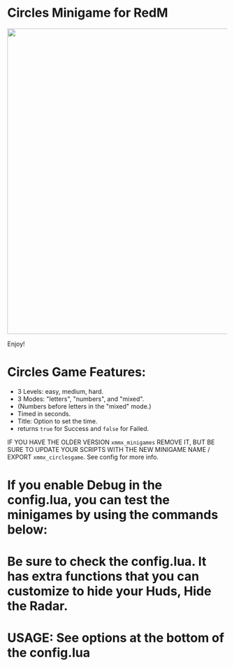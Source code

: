 # Circles Minigame for RedM

<img src='https://r2.fivemanage.com/image/r365d_CIlxN8CXVM8C.png' width='700'>

Enjoy!


# Circles Game Features: 
- 3 Levels: easy, medium, hard.
- 3 Modes: "letters", "numbers", and "mixed".
- (Numbers before letters in the "mixed" mode.)
- Timed in seconds.
- Title: Option to set the time.
- returns `true` for Success and `false` for Failed.


IF YOU HAVE THE OLDER VERSION `xmmx_minigames` REMOVE IT, BUT BE SURE TO UPDATE YOUR
SCRIPTS WITH THE NEW MINIGAME NAME / EXPORT `xmmx_circlesgame`. See config for more info.


# If you enable Debug in the config.lua, you can test the minigames by using the commands below:

# Be sure to check the config.lua. It has extra functions that you can customize to hide your Huds, Hide the Radar.

# USAGE: See options at the bottom of the config.lua
